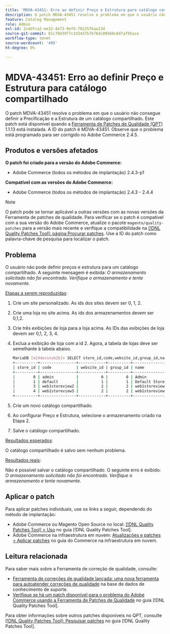 ```yaml
---
title: 'MDVA-43451: Erro ao definir Preço e Estrutura para catálogo compartilhado'
description: O patch MDVA-43451 resolve o problema em que o usuário não consegue definir a Precificação e a Estrutura de um catálogo compartilhado. Este patch está disponível quando a [Ferramenta de correções de qualidade (QPT)](https://experienceleague.adobe.com/pt-br/docs/commerce-knowledge-base/kb/announcements/commerce-announcements/magento-quality-patches-released-new-tool-to-self-serve-quality-patches) 1.1.13 está instalada. A ID do patch é MDVA-43451. Observe que o problema está programado para ser corrigido no Adobe Commerce 2.4.5.
feature: Catalog Management
role: Admin
exl-id: 2cddfca2-ee32-4e73-9ef6-78125fbaa13d
source-git-commit: 81c78439f7c243437b7b76dc80560c847af95ace
workflow-type: tm+mt
source-wordcount: '495'
ht-degree: 0%

---
```


# MDVA-43451: Erro ao definir Preço e Estrutura para catálogo compartilhado

O patch MDVA-43451 resolve o problema em que o usuário não consegue definir a Precificação e a Estrutura de um catálogo compartilhado. Este patch está disponível quando a [Ferramenta de Patches de Qualidade (QPT)](https://experienceleague.adobe.com/pt-br/docs/commerce-knowledge-base/kb/announcements/commerce-announcements/magento-quality-patches-released-new-tool-to-self-serve-quality-patches) 1.1.13 está instalada. A ID do patch é MDVA-43451. Observe que o problema está programado para ser corrigido no Adobe Commerce 2.4.5.

## Produtos e versões afetados

**O patch foi criado para a versão do Adobe Commerce:**

* Adobe Commerce (todos os métodos de implantação) 2.4.3-p1

**Compatível com as versões do Adobe Commerce:**

* Adobe Commerce (todos os métodos de implantação) 2.4.3 - 2.4.4

>[!NOTE]
>
>O patch pode se tornar aplicável a outras versões com as novas versões da Ferramenta de patches de qualidade. Para verificar se o patch é compatível com a sua versão do Adobe Commerce, atualize o pacote `magento/quality-patches` para a versão mais recente e verifique a compatibilidade na [[!DNL Quality Patches Tool]: página Procurar patches](https://experienceleague.adobe.com/pt-br/docs/commerce-knowledge-base/kb/announcements/commerce-announcements/magento-quality-patches-released-new-tool-to-self-serve-quality-patches). Use a ID do patch como palavra-chave de pesquisa para localizar o patch.

## Problema

O usuário não pode definir preços e estrutura para um catálogo compartilhado. A seguinte mensagem é exibida: *O armazenamento solicitado não foi encontrado. Verifique o armazenamento e tente novamente.*

<u>Etapas a serem reproduzidas</u>:

1. Crie um site personalizado. As ids dos sites devem ser 0, 1, 2.
1. Crie uma loja no site acima. As ids dos armazenamentos devem ser 0,1,2.
1. Crie três exibições de loja para a loja acima. As IDs das exibições de loja devem ser 0,1, 2, 3, 4.
1. Exclua a exibição de loja com a id 2. Agora, a tabela de lojas deve ser semelhante à tabela abaixo.

   ```bash
   MariaDB [m24devinvb2b]> SELECT store_id,code,website_id,group_id,name FROM store;
   +----------+----------------+------------+----------+--------------------+
   | store_id | code           | website_id | group_id | name               |
   +----------+----------------+------------+----------+--------------------+
   |        0 | admin          |          0 |        0 | Admin              |
   |        1 | default        |          1 |        1 | Default Store View |
   |        3 | web1storeview2 |          2 |        2 | web1storeview2     |
   |        4 | web1storeview3 |          2 |        2 | web1storeview3     |
   +----------+----------------+------------+----------+--------------------+
   ```

1. Crie um novo catálogo compartilhado.
1. Ao configurar Preço e Estrutura, selecione o armazenamento criado na Etapa 2.
1. Salve o catálogo compartilhado.

<u>Resultados esperados</u>:

O catálogo compartilhado é salvo sem nenhum problema.

<u>Resultados reais</u>:

Não é possível salvar o catálogo compartilhado. O seguinte erro é exibido:
*O armazenamento solicitado não foi encontrado. Verifique o armazenamento e tente novamente.*

## Aplicar o patch

Para aplicar patches individuais, use os links a seguir, dependendo do método de implantação:

* Adobe Commerce ou Magento Open Source no local: [[!DNL Quality Patches Tool] > Uso](/help/tools/quality-patches-tool/usage.md) no guia [!DNL Quality Patches Tool].
* Adobe Commerce na infraestrutura em nuvem: [Atualizações e patches > Aplicar patches](https://experienceleague.adobe.com/docs/commerce-cloud-service/user-guide/develop/upgrade/apply-patches.html?lang=pt-BR) no guia do Commerce na infraestrutura em nuvem.

## Leitura relacionada

Para saber mais sobre a Ferramenta de correção de qualidade, consulte:

* [Ferramenta de correções de qualidade lançada: uma nova ferramenta para autoatender correções de qualidade](https://experienceleague.adobe.com/pt-br/docs/commerce-knowledge-base/kb/announcements/commerce-announcements/magento-quality-patches-released-new-tool-to-self-serve-quality-patches) na base de dados de conhecimento de suporte.
* [Verifique se há um patch disponível para o problema do Adobe Commerce usando a Ferramenta de Patches de Qualidade](/help/tools/quality-patches-tool/patches-available-in-qpt/check-patch-for-magento-issue-with-magento-quality-patches.md) no guia [!DNL Quality Patches Tool].

Para obter informações sobre outros patches disponíveis no QPT, consulte [[!DNL Quality Patches Tool]: Pesquisar patches](https://experienceleague.adobe.com/tools/commerce-quality-patches/index.html?lang=pt-BR) no guia [!DNL Quality Patches Tool].
